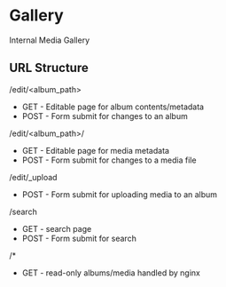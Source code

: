 # Gallery
Internal Media Gallery

## URL Structure

/edit/<album_path>

  * GET  - Editable page for album contents/metadata
  * POST - Form submit for changes to an album

/edit/<album_path>/<media>

  * GET  - Editable page for media metadata
  * POST - Form submit for changes to a media file

/edit/_upload

  * POST - Form submit for uploading media to an album

/search

  * GET  - search page
  * POST - Form submit for search

/*

  * GET  - read-only albums/media handled by nginx
